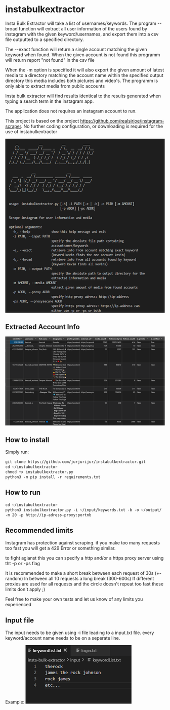 # instabulkextractor
Insta Bulk Extractor will take a list of usernames/keywords. The program --broad function will extract all user information of the users found by instagram with the given keyword/usernames, and export them into a csv file outputted to a specified directory. 

The --exact function will return a single account matching the given keyword when found. When the given account is not found this programm will return report "not found" in the csv file

When the -m option is specified it will also export the given amount of latest media to a directory matching the account name within the specified output directory
this media includes both pictures and video's. The programm is only able to extract media from public accounts

Insta bulk extractor will find results identical to the results generated when typing a search term in the instagram app. 

The application does not requires an instagram account to run.

This project is based on the project https://github.com/realsirjoe/instagram-scraper. 
No further coding configuration, or downloading is required for the use of instabulkextractor

<img src="images/instabulkextractor.png" height="550px">

## Extracted Account Info
<img src="images/result.png" width='600px'>

## How to install
Simply run:
```
git clone https://github.com/jurjurijur/instabulkextractor.git
cd ~/instabulkextractor
chmod +x instabulkextractor.py
python3 -m pip install -r requirements.txt
```

## How to run
```
cd ~/instabulkextractor
python3 instabulkextractor.py -i ~/input/keywords.txt -b -o ~/output/ -m 20 -p http://ip-adress-proxy:portnb
```
## Recommended limits 
Instagram has protection against scraping. 
if you make too many requests too fast you will get a 429 Error or something similar. 

to fight agianst this you can specify a http and/or a https proxy server using tht -p or -ps flag

It is recommended to make a short break between each request of 30s (+- random)
In between all 10 requests a long break (300-600s)
If different proxies are used for all requests and the circle doesn't repeat too fast these limits don't apply ;)

Feel free to make your own tests and let us know of any limits you experienced

## Input file 
The input needs to be given using -i file leading to a input.txt file. every keyword/account name needs to be on a seperate line.

Example:
<img src="images/example-imputlist.png">

